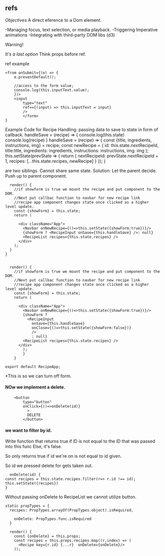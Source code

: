 ## refs
*Objectives*
A direct eference to a Dom element.

-Managing focus, text selection, or media playback.
-Triggering Imperative animations
-Integrating with third-party DOM libs (d3)

Warning!

*It's a last option* 
Think props before ref.

ref example

    <from onSubmit={(e) => {
        e.preventDefault();
        
        //access to the form value;
        console.log(this.inputText.value);
        })>
        <input
            type="text"
            ref=={(input) => this.inputText = input}
            />
            </form>
    }
    


Example Code for Recipe Handling:
passing data to save to state in form of callback. 
    handleSave = (recipe) => {
        console.log(this.state)
        console.log(recipe)
    }
    handleSave = (recipe) => {
        const {title, ingredients, instructions, img} = recipe;
        const newRecipe = {
            id: this.state.nextRecipeId,
            title:title,
            ingredients: ingredients,
            instructions: instructions,
            img: img
        };
        this.setState(prevState => {
            return {
                nextRecipeId: prevState.nextRecipeId + 1,
                recipes: [...this.state.recipes, newRecipe]
            }
        });
    }
    
    
<Navbar />
<RecipeInput onSave={this.handleSave} />

are two siblings. Cannot share same state.
Solution: Let the parent decide. Push up to parent component.


      render() {
        //if showform is true we mount the recipe and put component to the DOM.
        //Next put callbac function to navbar for new recipe link 
        //recipe app component changes state once clicked as a higher level update.
        const {showForm} = this.state;
        return (
          
          <div className="App">
            <Navbar onNewRecipe={()=>this.setState({showForm:true})}/>
            {showForm ? <RecipeInput onSave={this.handleSave} />: null}
            <RecipeList recipes={this.state.recipes} />
          </div>
        );
      }
    }
    
    
      render() {
        //if showform is true we mount the recipe and put component to the DOM.
        //Next put callbac function to navbar for new recipe link 
        //recipe app component changes state once clicked as a higher level update.
        const {showForm} = this.state;
        return (
          
          <div className="App">
            <Navbar onNewRecipe={()=>this.setState({showForm:true})}/>
            {showForm ? 
              <RecipeInput 
                onSave={this.handleSave} 
                onClose={()=>this.setState({showForm:false})}
                />
                : null}
            <RecipeList recipes={this.state.recipes} />
          </div>
            );
            }
        }

    export default RecipeApp;
    
*This is so we can turn off form.

#### NOw we implement a delete.

        <button 
            type="button" 
            onClick={()=>onDelete(id)}
              >
              DELETE
            </button>
            
#### we want to filter by id.

Write function that returns true if ID is not equal to the ID that was passed into this func
Else, it's false.

So only returns true if id we're on is not equal to id given.

So id we pressed delete for gets taken out.

      onDelete(id) {
    const recipes = this.state.recipes.filter(r=> r.id !== id);
    this.setState({recipes})
    }
    
Without passing onDelete to RecipeList we cannot utilize button.

    static propTypes = {
      recipes: PropTypes.arrayOf(PropTypes.object).isRequired,
    
        onDelete: PropTypes.func.isRequired
      }
      
      render() {
        const {onDelete} = this.props;
        const recipes = this.props.recipes.map((r,index) => (
          <Recipe key={r.id} {...r}  onDelete={onDelete}/>
        ));
        
